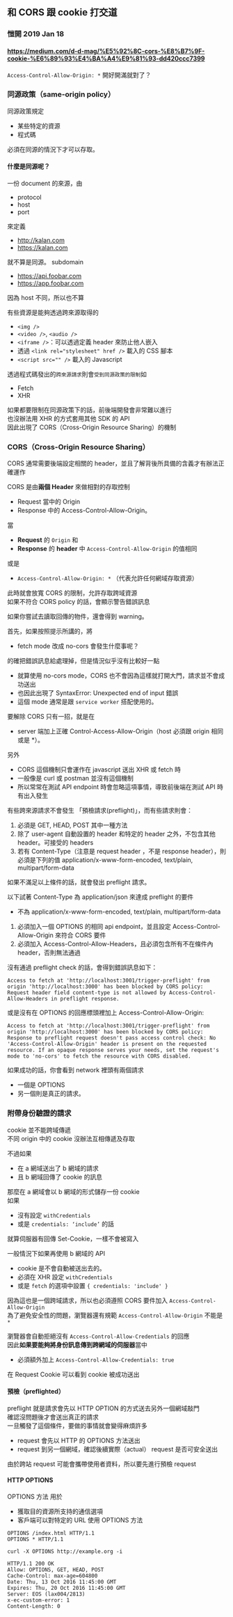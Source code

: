 ## 和 CORS 跟 cookie 打交道
### 愷開 2019 Jan 18
#### https://medium.com/d-d-mag/%E5%92%8C-cors-%E8%B7%9F-cookie-%E6%89%93%E4%BA%A4%E9%81%93-dd420ccc7399


`Access-Control-Allow-Origin: *` 開好開滿就對了？

### 同源政策（same-origin policy）
同源政策規定
- 某些特定的資源
- 程式碼

必須在同源的情況下才可以存取。

#### 什麼是同源呢？
一份 document 的來源，由
- protocol
- host
- port

來定義
- http://kalan.com
- https://kalan.com 

就不算是同源。
subdomain 
- https://api.foobar.com 
- https://app.foobar.com

因為 host 不同，所以也不算

有些資源是能夠透過跨來源取得的
- `<img />`
- `<video />`, `<audio />`
- `<iframe />`：可以透過定義 header 來防止他人嵌入
- 透過 `<link rel="stylesheet" href />` 載入的 CSS 腳本
- `<script src="" />` 載入的 Javascript

透過程式碼發出的`跨來源請求`則會`受到同源政策的限制`如
- Fetch
- XHR

如果都要限制在同源政策下的話，前後端開發會非常難以進行  
也沒辦法用 XHR 的方式套用其他 SDK 的 API  
因此出現了 CORS（Cross-Origin Resource Sharing）的機制  

### CORS（Cross-Origin Resource Sharing）
CORS 通常需要後端設定相關的 header，並且了解背後所具備的含義才有辦法正確運作  


CORS 是由**兩個 Header** 來做相對的存取控制
- Request 當中的 Origin 
- Response 中的 Access-Control-Allow-Origin。

當
- **Request** 的 `Origin` 和
- **Response** 的 **header** 中 `Access-Control-Allow-Origin` 的值相同

或是
- `Access-Control-Allow-Origin: *` （代表允許任何網域存取資源）

此時就會放寬 CORS 的限制，允許存取跨域資源  
如果不符合 CORS policy 的話，會顯示警告錯誤訊息  

如果你嘗試去讀取回傳的物件，還會得到 warning。

首先，如果按照提示所講的，將
- fetch mode 改成 no-cors 會發生什麼事呢？

的確把錯誤訊息給處理掉，但是情況似乎沒有比較好一點
- 就算使用 no-cors  mode，CORS 也不會因為這樣就打開大門，請求並不會成功送出
- 也因此出現了 SyntaxError: Unexpected end of input 錯誤
- 這個 mode 通常是跟 `service worker` 搭配使用的。

要解除 CORS 只有一招，就是在
- server 端加上正確 Control-Access-Allow-Origin（host 必須跟 origin 相同或是 *）。

另外
- CORS 這個機制只會運作在 javascript 送出 XHR 或 fetch 時
- 一般像是 curl 或 postman 並沒有這個機制
- 所以常常在測試 API endpoint 時會忽略這項事情，導致前後端在測試 API 時有出入發生

有些跨來源請求不會發生 「預檢請求(preflight)」，而有些請求則會：

1. 必須是 GET, HEAD, POST 其中一種方法
2. 除了 user-agent 自動設置的 header 和特定的 header 之外，不包含其他 header。可接受的 headers
2. 若有 Content-Type（注意是 request header ，不是 response header），則必須是下列的值 application/x-www-form-encoded, text/plain, multipart/form-data

如果不滿足以上條件的話，就會發出 preflight 請求。

以下試著 Content-Type 為 application/json 來達成 preflight 的要件
- 不為 application/x-www-form-encoded, text/plain, multipart/form-data


1. 必須加入一個 OPTIONS 的相同 api endpoint，並且設定 Access-Control-Allow-Origin 來符合 CORS 要件
2. 必須加入 Access-Control-Allow-Headers，且必須包含所有不在條件內 header，否則無法通過

沒有通過 preflight check 的話，會得到錯誤訊息如下：
```
Access to fetch at 'http://localhost:3001/trigger-preflight' from origin 'http://localhost:3000' has been blocked by CORS policy: Request header field content-type is not allowed by Access-Control-Allow-Headers in preflight response.
```

或是沒有在 OPTIONS 的回應標頭裡加上 Access-Control-Allow-Origin:
```
Access to fetch at 'http://localhost:3001/trigger-preflight' from origin 'http://localhost:3000' has been blocked by CORS policy: Response to preflight request doesn't pass access control check: No 'Access-Control-Allow-Origin' header is present on the requested resource. If an opaque response serves your needs, set the request's mode to 'no-cors' to fetch the resource with CORS disabled.
```

如果成功的話，你會看到 network 裡頭有兩個請求
- 一個是 OPTIONS
- 另一個則是真正的請求。

### 附帶身份驗證的請求

cookie 並不能跨域傳遞  
不同 origin 中的 cookie 沒辦法互相傳遞及存取  

不過如果
- 在 a 網域送出了 b 網域的請求
- 且 b 網域回傳了 cookie 的訊息

那麼在 a 網域會以 b 網域的形式儲存一份 cookie  
如果
- 沒有設定 `withCredentials`
- 或是 `credentials: ‘include’` 的話

就算伺服器有回傳 Set-Cookie，一樣不會被寫入


一般情況下如果再使用 b 網域的 API
- cookie 是不會自動被送出去的。
- 必須在 XHR 設定 `withCredentials`
- 或是 `fetch` 的選項中設置 `{ credentials: 'include' }`

因為這也是一個跨域請求，所以也必須遵照 CORS 要件加入 `Access-Control-Allow-Origin`  
為了避免安全性的問題，瀏覽器還有規範 `Access-Control-Allow-Origin` 不能是 `*`  

瀏覽器會自動拒絕沒有 `Access-Control-Allow-Credentials` 的回應  
因此**如果要能夠將身份訊息傳到跨網域的伺服器**當中
- 必須額外加上 `Access-Control-Allow-Credentials: true`

在 Request Cookie 可以看到 cookie 被成功送出



#### 預檢（preflighted）
preflight 就是請求會先以 HTTP OPTION 的方式送去另外一個網域敲門  
確認沒問題後才會送出真正的請求  
一旦觸發了這個條件，要做的事情就會變得麻煩許多  
- request 會先以 HTTP 的 OPTIONS 方法送出
- request 到另一個網域，確認後續實際（actual） request 是否可安全送出

由於跨站 request 可能會攜帶使用者資料，所以要先進行預檢 request


#### HTTP OPTIONS
OPTIONS 方法 用於
- 獲取目的資源所支持的通信選項
- 客戶端可以對特定的 URL 使用 OPTIONS 方法

```
OPTIONS /index.html HTTP/1.1
OPTIONS * HTTP/1.1
```

```
curl -X OPTIONS http://example.org -i
```

```
HTTP/1.1 200 OK
Allow: OPTIONS, GET, HEAD, POST
Cache-Control: max-age=604800
Date: Thu, 13 Oct 2016 11:45:00 GMT
Expires: Thu, 20 Oct 2016 11:45:00 GMT
Server: EOS (lax004/2813)
x-ec-custom-error: 1
Content-Length: 0
```
